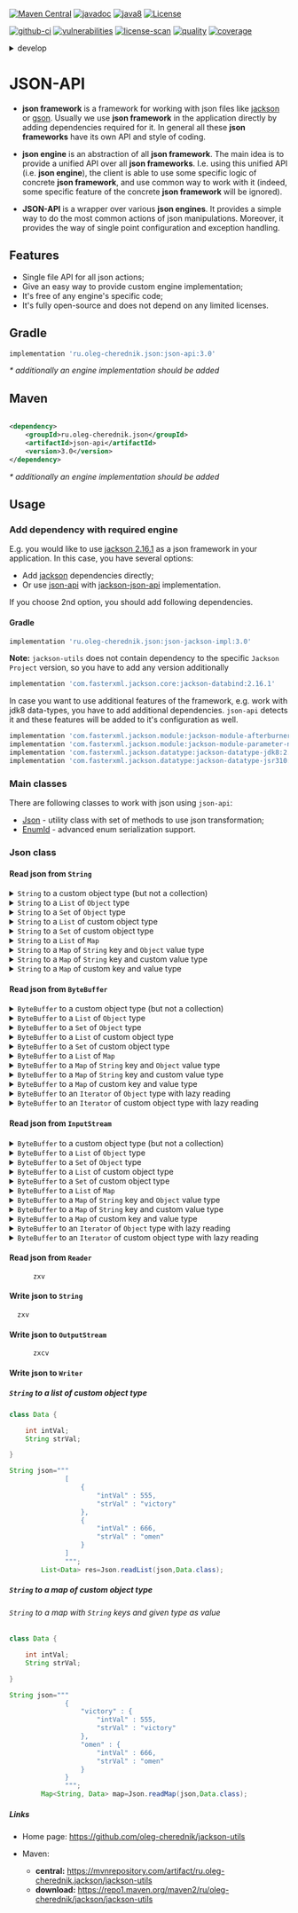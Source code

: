 [![Maven Central](https://maven-badges.herokuapp.com/maven-central/ru.oleg-cherednik.json/json-api/badge.svg)](https://maven-badges.herokuapp.com/maven-central/ru.oleg-cherednik.json/json-api)
[![javadoc](https://javadoc.io/badge2/ru.oleg-cherednik.json/json-api/javadoc.svg)](https://javadoc.io/doc/ru.oleg-cherednik.json/json-api)
[![java8](https://badgen.net/badge/java/8+/blue)](https://badgen.net/)
[![License](https://img.shields.io/badge/License-Apache%202.0-blue.svg)](http://www.apache.org/licenses/LICENSE-2.0.txt)

[![github-ci](https://github.com/oleg-cherednik/json-api/actions/workflows/github-ci.yml/badge.svg?branch=master&event=push)](https://github.com/oleg-cherednik/json-api/actions)
[![vulnerabilities](https://snyk.io/test/github/oleg-cherednik/json-api/badge.svg?targetFile=build.gradle)](https://snyk.io/test/github/oleg-cherednik/json-api?targetFile=build.gradle)
[![license-scan](https://app.fossa.com/api/projects/git%2Bgithub.com%2Foleg-cherednik%2Fjson-api.svg?type=shield)](https://app.fossa.com/projects/git%2Bgithub.com%2Foleg-cherednik%2Fjson-api?ref=badge_shield)
[![quality](https://app.codacy.com/project/badge/Grade/7645235119a749c79dd1bfb22b78dc34?branch=master)](https://app.codacy.com/gh/oleg-cherednik/json-api/dashboard?branch=master)
[![coverage](https://app.codacy.com/project/badge/Coverage/7645235119a749c79dd1bfb22b78dc34?branch=master)](https://app.codacy.com/gh/oleg-cherednik/json-api/coverage/dashboard?branch=master)

<details><summary>develop</summary>
<p>

[![github-ci](https://github.com/oleg-cherednik/json-api/actions/workflows/github-ci.yml/badge.svg?branch=develop&event=push)](https://github.com/oleg-cherednik/json-api/actions)
[![quality](https://app.codacy.com/project/badge/Grade/7645235119a749c79dd1bfb22b78dc34?branch=develop)](https://app.codacy.com/gh/oleg-cherednik/json-api/dashboard?branch=develop)
[![coverage](https://app.codacy.com/project/badge/Coverage/7645235119a749c79dd1bfb22b78dc34?branch=develop)](https://app.codacy.com/gh/oleg-cherednik/json-api/coverage/dashboard?branch=develop)

</p>
</details>

# JSON-API

*   __json framework__ is a framework for working with json files like
    [jackson](https://github.com/FasterXML/jackson) or
    [gson](https://github.com/google/gson). Usually we use __json framework__
    in the application directly by adding dependencies required for it. In
    general all these __json frameworks__ have its own API and style of coding.

*   __json engine__ is an abstraction of all __json framework__. The main
    idea is to provide a unified API over all __json frameworks__. I.e. using
    this unified API (i.e. __json engine__), the client is able to use some
    specific logic of concrete __json framework__, and use common way to work
    with it (indeed, some specific feature of the concrete __json framework__
    will be ignored).

*   __JSON-API__ is a wrapper over various __json engines__. It provides a
    simple way to do the most common actions of json manipulations. Moreover, it
    provides the way of single point configuration and exception handling.

## Features

*   Single file API for all json actions;
*   Give an easy way to provide custom engine implementation;
*   It's free of any engine's specific code;
*   It's fully open-source and does not depend on any limited licenses.

## Gradle

```groovy
implementation 'ru.oleg-cherednik.json:json-api:3.0'
```

_* additionally an engine implementation should be added_

## Maven

```xml

<dependency>
    <groupId>ru.oleg-cherednik.json</groupId>
    <artifactId>json-api</artifactId>
    <version>3.0</version>
</dependency>
```

_* additionally an engine implementation should be added_

## Usage

### Add dependency with required engine

E.g. you would like to use [jackson 2.16.1](https://github.com/FasterXML/jackson)
as a json framework in your application. In this case, you have several options:

*   Add [jackson](https://github.com/FasterXML/jackson) dependencies directly;
*   Or use [json-api](https://github.com/oleg-cherednik/json-api) with
    [jackson-json-api](https://github.com/oleg-cherednik/json-jackson-impl)
    implementation.

If you choose 2nd option, you should add following dependencies.

#### Gradle

```groovy
implementation 'ru.oleg-cherednik.json:json-jackson-impl:3.0'
```

__Note:__ `jackson-utils` does not contain dependency to the specific
`Jackson Project` version, so you have to add any version additionally

```groovy
implementation 'com.fasterxml.jackson.core:jackson-databind:2.16.1'
```

In case you want to use additional features of the framework, e.g. work with
jdk8 data-types, you have to add additional dependencies. `json-api` detects it
and these features will be added to it's configuration as well.

```groovy
implementation 'com.fasterxml.jackson.module:jackson-module-afterburner:2.16.1'
implementation 'com.fasterxml.jackson.module:jackson-module-parameter-names:2.16.1'
implementation 'com.fasterxml.jackson.datatype:jackson-datatype-jdk8:2.16.1'
implementation 'com.fasterxml.jackson.datatype:jackson-datatype-jsr310:2.16.1'
```

### Main classes

There are following classes to work with json using `json-api`:

*   [Json](#json-class) - utility class with set of methods to use json transformation;
*   [EnumId](#work-with-enum) - advanced enum serialization support.

### Json class

#### Read json from `String`

<details><summary><code>String</code> to a custom object type (but not a collection)</summary>
<p>

```java
class Data {

    int intVal;
    String strVal;

    public static void demo() {
        String json = """
                 {
                    "intVal" : 666,
                    "strVal" : "omen"
                 }
                """;
        Data data = Json.readValue(json, Data.class);
    }

}
```

</p>
</details>

<details><summary><code>String</code> to a <code>List</code> of <code>Object</code> type</summary>
<p>

```java
class Data {

    public static void demo() {
        String json = """
                [
                    {
                        "intVal" : 555,
                        "strVal" : "victory"
                    },
                    {
                        "intVal" : 666,
                        "strVal" : "omen"
                    }
                ]
                """;
        List<Object> res = Json.readList(json);
    }

}

```

</p>
</details>

<details><summary><code>String</code> to a <code>Set</code> of <code>Object</code> type</summary>
<p>

```java
class Data {

    public static void demo() {
        String json = """
                [
                    {
                        "intVal" : 555,
                        "strVal" : "victory"
                    },
                    {
                        "intVal" : 666,
                        "strVal" : "omen"
                    }
                ]
                """;
        Set<Object> res = Json.readSet(json);
    }

}

```

</p>
</details>

<details><summary><code>String</code> to a <code>List</code> of custom object type</summary>
<p>

```java
class Data {

    int intVal;
    String strVal;

    public static void demo() {
        String json = """
                [
                    {
                        "intVal" : 555,
                        "strVal" : "victory"
                    },
                    {
                        "intVal" : 666,
                        "strVal" : "omen"
                    }
                ]
                """;
        List<Data> res = Json.readList(json, Data.class);
    }

}

```

</p>
</details>

<details><summary><code>String</code> to a <code>Set</code> of custom object type</summary>
<p>

```java
class Data {

    int intVal;
    String strVal;

    public static void demo() {
        String json = """
                [
                    {
                        "intVal" : 555,
                        "strVal" : "victory"
                    },
                    {
                        "intVal" : 666,
                        "strVal" : "omen"
                    }
                ]
                """;
        Set<Data> res = Json.readSet(json, Data.class);
    }

}

```

</p>
</details>

<details><summary><code>String</code> to a <code>List</code> of <code>Map</code></summary>
<p>

```java
class Data {

    int intVal;
    String strVal;

    public static void demo() {
        String json = """
                [
                    {
                        "intVal" : 555,
                        "strVal" : "victory"
                    },
                    {
                        "intVal" : 666,
                        "strVal" : "omen"
                    }
                ]
                """;
        List<Map<String, Object>> res = Json.readListOfMap(json);
    }

}

```

</p>
</details>

<details><summary><code>String</code> to a <code>Map</code> of <code>String</code> key and <code>Object</code> value type</summary>
<p>

```java
public class Book {

    private String title;
    private ZonedDateTime date;
    private int year;
    private List<String> authors;

    public static void demo() {
        String json = """
                {
                    "one": {
                        "title": "Thinking in Java",
                        "date": "2017-07-23T13:57:14.225Z",
                        "year": 1998,
                        "authors": [
                            "Bruce Eckel"
                        ]
                    },
                    "two": {
                        "title": "Ready for a victory",
                        "date": "2020-07-23T13:57:14.225Z",
                        "year": 2020,
                        "authors": [
                            "Oleg Cherednik"
                        ]
                    }
                }
                """;
        Map<String, Object> res = Json.readMap(json);
    }

}

```

</p>
</details>

<details><summary><code>String</code> to a <code>Map</code> of <code>String</code> key and custom value type</summary>
<p>

```java
public class Book {

    private String title;
    private ZonedDateTime date;
    private int year;
    private List<String> authors;

    public static void demo() {
        String json = """
                {
                    "one": {
                        "title": "Thinking in Java",
                        "date": "2017-07-23T13:57:14.225Z",
                        "year": 1998,
                        "authors": [
                            "Bruce Eckel"
                        ]
                    },
                    "two": {
                        "title": "Ready for a victory",
                        "date": "2020-07-23T13:57:14.225Z",
                        "year": 2020,
                        "authors": [
                            "Oleg Cherednik"
                        ]
                    }
                }
                """;
        Map<String, Book> res = Json.readMap(json, Book.class);
    }

}

```

</p>
</details>

<details><summary><code>String</code> to a <code>Map</code> of custom key and value type</summary>
<p>

```java
public class Book {

    private String title;
    private ZonedDateTime date;
    private int year;
    private List<String> authors;

    public static void demo() {
        String json = """
                {
                    "1": {
                        "title": "Thinking in Java",
                        "date": "2017-07-23T13:57:14.225Z",
                        "year": 1998,
                        "authors": [
                            "Bruce Eckel"
                        ]
                    },
                    "2": {
                        "title": "Ready for a victory",
                        "date": "2020-07-23T13:57:14.225Z",
                        "year": 2020,
                        "authors": [
                            "Oleg Cherednik"
                        ]
                    }
                }
                """;
        Map<Integer, Book> res = Json.readMap(json, Integer.class, Book.class);
    }

}

```

</p>
</details>

#### Read json from `ByteBuffer`

<details><summary><code>ByteBuffer</code> to a custom object type (but not a collection)</summary>
<p>

```java
import java.nio.ByteBuffer;

class Data {

    int intVal;
    String strVal;

    public static void demo() {
        String json = """
                 {
                    "intVal" : 666,
                    "strVal" : "omen"
                 }
                """;
        ByteBuffer buf = ByteBuffer.wrap(json.getBytes(StandardCharsets.UTF_8));
        Data data = Json.readValue(buf, Data.class);
    }

}
```

</p>
</details>

<details><summary><code>ByteBuffer</code> to a <code>List</code> of <code>Object</code> type</summary>
<p>

```java
class Data {

    public static void demo() {
        String json = """
                [
                    {
                        "intVal" : 555,
                        "strVal" : "victory"
                    },
                    {
                        "intVal" : 666,
                        "strVal" : "omen"
                    }
                ]
                """;
        ByteBuffer buf = ByteBuffer.wrap(json.getBytes(StandardCharsets.UTF_8));
        List<Object> res = Json.readList(buf);
    }

}

```

</p>
</details>

<details><summary><code>ByteBuffer</code> to a <code>Set</code> of <code>Object</code> type</summary>
<p>

```java
class Data {

    public static void demo() {
        String json = """
                [
                    {
                        "intVal" : 555,
                        "strVal" : "victory"
                    },
                    {
                        "intVal" : 666,
                        "strVal" : "omen"
                    }
                ]
                """;
        ByteBuffer buf = ByteBuffer.wrap(json.getBytes(StandardCharsets.UTF_8));
        Set<Object> res = Json.readSet(buf);
    }

}

```

</p>
</details>

<details><summary><code>ByteBuffer</code> to a <code>List</code> of custom object type</summary>
<p>

```java
class Data {

    int intVal;
    String strVal;

    public static void demo() {
        String json = """
                [
                    {
                        "intVal" : 555,
                        "strVal" : "victory"
                    },
                    {
                        "intVal" : 666,
                        "strVal" : "omen"
                    }
                ]
                """;
        ByteBuffer buf = ByteBuffer.wrap(json.getBytes(StandardCharsets.UTF_8));
        List<Data> res = Json.readList(buf, Data.class);
    }

}

```

</p>
</details>

<details><summary><code>ByteBuffer</code> to a <code>Set</code> of custom object type</summary>
<p>

```java
class Data {

    int intVal;
    String strVal;

    public static void demo() {
        String json = """
                [
                    {
                        "intVal" : 555,
                        "strVal" : "victory"
                    },
                    {
                        "intVal" : 666,
                        "strVal" : "omen"
                    }
                ]
                """;
        ByteBuffer buf = ByteBuffer.wrap(json.getBytes(StandardCharsets.UTF_8));
        Set<Data> res = Json.readSet(buf, Data.class);
    }

}

```

</p>
</details>

<details><summary><code>ByteBuffer</code> to a <code>List</code> of <code>Map</code></summary>
<p>

```java
class Data {

    int intVal;
    String strVal;

    public static void demo() {
        String json = """
                [
                    {
                        "intVal" : 555,
                        "strVal" : "victory"
                    },
                    {
                        "intVal" : 666,
                        "strVal" : "omen"
                    }
                ]
                """;
        ByteBuffer buf = ByteBuffer.wrap(json.getBytes(StandardCharsets.UTF_8));
        List<Map<String, Object>> res = Json.readListOfMap(buf);
    }

}

```

</p>
</details>

<details><summary><code>ByteBuffer</code> to a <code>Map</code> of <code>String</code> key and <code>Object</code> value type</summary>
<p>

```java
public class Book {

    private String title;
    private ZonedDateTime date;
    private int year;
    private List<String> authors;

    public static void demo() {
        String json = """
                {
                    "one": {
                        "title": "Thinking in Java",
                        "date": "2017-07-23T13:57:14.225Z",
                        "year": 1998,
                        "authors": [
                            "Bruce Eckel"
                        ]
                    },
                    "two": {
                        "title": "Ready for a victory",
                        "date": "2020-07-23T13:57:14.225Z",
                        "year": 2020,
                        "authors": [
                            "Oleg Cherednik"
                        ]
                    }
                }
                """;
        ByteBuffer buf = ByteBuffer.wrap(json.getBytes(StandardCharsets.UTF_8));
        Map<String, Object> res = Json.readMap(buf);
    }

}

```

</p>
</details>

<details><summary><code>ByteBuffer</code> to a <code>Map</code> of <code>String</code> key and custom value type</summary>
<p>

```java
public class Book {

    private String title;
    private ZonedDateTime date;
    private int year;
    private List<String> authors;

    public static void demo() {
        String json = """
                {
                    "one": {
                        "title": "Thinking in Java",
                        "date": "2017-07-23T13:57:14.225Z",
                        "year": 1998,
                        "authors": [
                            "Bruce Eckel"
                        ]
                    },
                    "two": {
                        "title": "Ready for a victory",
                        "date": "2020-07-23T13:57:14.225Z",
                        "year": 2020,
                        "authors": [
                            "Oleg Cherednik"
                        ]
                    }
                }
                """;
        ByteBuffer buf = ByteBuffer.wrap(json.getBytes(StandardCharsets.UTF_8));
        Map<String, Book> res = Json.readMap(buf, Book.class);
    }

}

```

</p>
</details>

<details><summary><code>ByteBuffer</code> to a <code>Map</code> of custom key and value type</summary>
<p>

```java
public class Book {

    private String title;
    private ZonedDateTime date;
    private int year;
    private List<String> authors;

    public static void demo() {
        String json = """
                {
                    "1": {
                        "title": "Thinking in Java",
                        "date": "2017-07-23T13:57:14.225Z",
                        "year": 1998,
                        "authors": [
                            "Bruce Eckel"
                        ]
                    },
                    "2": {
                        "title": "Ready for a victory",
                        "date": "2020-07-23T13:57:14.225Z",
                        "year": 2020,
                        "authors": [
                            "Oleg Cherednik"
                        ]
                    }
                }
                """;
        ByteBuffer buf = ByteBuffer.wrap(json.getBytes(StandardCharsets.UTF_8));
        Map<Integer, Book> res = Json.readMap(buf, Integer.class, Book.class);
    }

}

```

</p>
</details>

<details><summary><code>ByteBuffer</code> to an <code>Iterator</code> of <code>Object</code> type with lazy reading</summary>
<p>

```java
class Data {

    int intVal;
    String strVal;

    public static void demo() {
        String json = """
                [
                    {
                        "intVal" : 555,
                        "strVal" : "victory"
                    },
                    {
                        "intVal" : 666,
                        "strVal" : "omen"
                    }
                ]
                """;
        ByteBuffer buf = ByteBuffer.wrap(json.getBytes(StandardCharsets.UTF_8));
        Iterator<Object> it = Json.readListLazy(buf);
    }

}

```

</p>
</details>

<details><summary><code>ByteBuffer</code> to an <code>Iterator</code> of custom object type with lazy reading</summary>
<p>

```java
class Data {

    int intVal;
    String strVal;

    public static void demo() {
        String json = """
                [
                    {
                        "intVal" : 555,
                        "strVal" : "victory"
                    },
                    {
                        "intVal" : 666,
                        "strVal" : "omen"
                    }
                ]
                """;
        ByteBuffer buf = ByteBuffer.wrap(json.getBytes(StandardCharsets.UTF_8));
        Iterator<Data> it = Json.readListLazy(buf, Data.class);
    }

}

```

</p>
</details>

#### Read json from `InputStream`

<details><summary><code>ByteBuffer</code> to a custom object type (but not a collection)</summary>
<p>

```java
import java.nio.ByteBuffer;

class Data {

    int intVal;
    String strVal;

    public static void demo() {
        String json = """
                 {
                    "intVal" : 666,
                    "strVal" : "omen"
                 }
                """;
        ByteBuffer buf = ByteBuffer.wrap(json.getBytes(StandardCharsets.UTF_8));
        Data data = Json.readValue(buf, Data.class);
    }

}
```

</p>
</details>

<details><summary><code>ByteBuffer</code> to a <code>List</code> of <code>Object</code> type</summary>
<p>

```java
class Data {

    public static void demo() {
        String json = """
                [
                    {
                        "intVal" : 555,
                        "strVal" : "victory"
                    },
                    {
                        "intVal" : 666,
                        "strVal" : "omen"
                    }
                ]
                """;
        ByteBuffer buf = ByteBuffer.wrap(json.getBytes(StandardCharsets.UTF_8));
        List<Object> res = Json.readList(buf);
    }

}

```

</p>
</details>

<details><summary><code>ByteBuffer</code> to a <code>Set</code> of <code>Object</code> type</summary>
<p>

```java
class Data {

    public static void demo() {
        String json = """
                [
                    {
                        "intVal" : 555,
                        "strVal" : "victory"
                    },
                    {
                        "intVal" : 666,
                        "strVal" : "omen"
                    }
                ]
                """;
        ByteBuffer buf = ByteBuffer.wrap(json.getBytes(StandardCharsets.UTF_8));
        Set<Object> res = Json.readSet(buf);
    }

}

```

</p>
</details>

<details><summary><code>ByteBuffer</code> to a <code>List</code> of custom object type</summary>
<p>

```java
class Data {

    int intVal;
    String strVal;

    public static void demo() {
        String json = """
                [
                    {
                        "intVal" : 555,
                        "strVal" : "victory"
                    },
                    {
                        "intVal" : 666,
                        "strVal" : "omen"
                    }
                ]
                """;
        ByteBuffer buf = ByteBuffer.wrap(json.getBytes(StandardCharsets.UTF_8));
        List<Data> res = Json.readList(buf, Data.class);
    }

}

```

</p>
</details>

<details><summary><code>ByteBuffer</code> to a <code>Set</code> of custom object type</summary>
<p>

```java
class Data {

    int intVal;
    String strVal;

    public static void demo() {
        String json = """
                [
                    {
                        "intVal" : 555,
                        "strVal" : "victory"
                    },
                    {
                        "intVal" : 666,
                        "strVal" : "omen"
                    }
                ]
                """;
        ByteBuffer buf = ByteBuffer.wrap(json.getBytes(StandardCharsets.UTF_8));
        Set<Data> res = Json.readSet(buf, Data.class);
    }

}

```

</p>
</details>

<details><summary><code>ByteBuffer</code> to a <code>List</code> of <code>Map</code></summary>
<p>

```java
class Data {

    int intVal;
    String strVal;

    public static void demo() {
        String json = """
                [
                    {
                        "intVal" : 555,
                        "strVal" : "victory"
                    },
                    {
                        "intVal" : 666,
                        "strVal" : "omen"
                    }
                ]
                """;
        ByteBuffer buf = ByteBuffer.wrap(json.getBytes(StandardCharsets.UTF_8));
        List<Map<String, Object>> res = Json.readListOfMap(buf);
    }

}

```

</p>
</details>

<details><summary><code>ByteBuffer</code> to a <code>Map</code> of <code>String</code> key and <code>Object</code> value type</summary>
<p>

```java
public class Book {

    private String title;
    private ZonedDateTime date;
    private int year;
    private List<String> authors;

    public static void demo() {
        String json = """
                {
                    "one": {
                        "title": "Thinking in Java",
                        "date": "2017-07-23T13:57:14.225Z",
                        "year": 1998,
                        "authors": [
                            "Bruce Eckel"
                        ]
                    },
                    "two": {
                        "title": "Ready for a victory",
                        "date": "2020-07-23T13:57:14.225Z",
                        "year": 2020,
                        "authors": [
                            "Oleg Cherednik"
                        ]
                    }
                }
                """;
        ByteBuffer buf = ByteBuffer.wrap(json.getBytes(StandardCharsets.UTF_8));
        Map<String, Object> res = Json.readMap(buf);
    }

}

```

</p>
</details>

<details><summary><code>ByteBuffer</code> to a <code>Map</code> of <code>String</code> key and custom value type</summary>
<p>

```java
public class Book {

    private String title;
    private ZonedDateTime date;
    private int year;
    private List<String> authors;

    public static void demo() {
        String json = """
                {
                    "one": {
                        "title": "Thinking in Java",
                        "date": "2017-07-23T13:57:14.225Z",
                        "year": 1998,
                        "authors": [
                            "Bruce Eckel"
                        ]
                    },
                    "two": {
                        "title": "Ready for a victory",
                        "date": "2020-07-23T13:57:14.225Z",
                        "year": 2020,
                        "authors": [
                            "Oleg Cherednik"
                        ]
                    }
                }
                """;
        ByteBuffer buf = ByteBuffer.wrap(json.getBytes(StandardCharsets.UTF_8));
        Map<String, Book> res = Json.readMap(buf, Book.class);
    }

}

```

</p>
</details>

<details><summary><code>ByteBuffer</code> to a <code>Map</code> of custom key and value type</summary>
<p>

```java
public class Book {

    private String title;
    private ZonedDateTime date;
    private int year;
    private List<String> authors;

    public static void demo() {
        String json = """
                {
                    "1": {
                        "title": "Thinking in Java",
                        "date": "2017-07-23T13:57:14.225Z",
                        "year": 1998,
                        "authors": [
                            "Bruce Eckel"
                        ]
                    },
                    "2": {
                        "title": "Ready for a victory",
                        "date": "2020-07-23T13:57:14.225Z",
                        "year": 2020,
                        "authors": [
                            "Oleg Cherednik"
                        ]
                    }
                }
                """;
        ByteBuffer buf = ByteBuffer.wrap(json.getBytes(StandardCharsets.UTF_8));
        Map<Integer, Book> res = Json.readMap(buf, Integer.class, Book.class);
    }

}

```

</p>
</details>

<details><summary><code>ByteBuffer</code> to an <code>Iterator</code> of <code>Object</code> type with lazy reading</summary>
<p>

```java
class Data {

    int intVal;
    String strVal;

    public static void demo() {
        String json = """
                [
                    {
                        "intVal" : 555,
                        "strVal" : "victory"
                    },
                    {
                        "intVal" : 666,
                        "strVal" : "omen"
                    }
                ]
                """;
        ByteBuffer buf = ByteBuffer.wrap(json.getBytes(StandardCharsets.UTF_8));
        Iterator<Object> it = Json.readListLazy(buf);
    }

}

```

</p>
</details>

<details><summary><code>ByteBuffer</code> to an <code>Iterator</code> of custom object type with lazy reading</summary>
<p>

```java
class Data {

    int intVal;
    String strVal;

    public static void demo() {
        String json = """
                [
                    {
                        "intVal" : 555,
                        "strVal" : "victory"
                    },
                    {
                        "intVal" : 666,
                        "strVal" : "omen"
                    }
                ]
                """;
        ByteBuffer buf = ByteBuffer.wrap(json.getBytes(StandardCharsets.UTF_8));
        Iterator<Data> it = Json.readListLazy(buf, Data.class);
    }

}

```

</p>
</details>

#### Read json from `Reader`

          zxv

#### Write json to `String`

      zxv

#### Write json to `OutputStream`

          zxcv

#### Write json to `Writer`

##### `String` to a list of custom object type

```java
class Data {

    int intVal;
    String strVal;

}
```

```java
String json="""
              [
                  {
                      "intVal" : 555,
                      "strVal" : "victory"
                  },
                  {
                      "intVal" : 666,
                      "strVal" : "omen"
                  }
              ]
              """;
        List<Data> res=Json.readList(json,Data.class);
```

##### `String` to a map of custom object type

###### `String` to a map with `String` keys and given type as value

```java
class Data {

    int intVal;
    String strVal;

}
```

```java
String json="""
              {
                  "victory" : {
                      "intVal" : 555,
                      "strVal" : "victory"
                  },
                  "omen" : {
                      "intVal" : 666,
                      "strVal" : "omen"
                  }
              }
              """;
        Map<String, Data> map=Json.readMap(json,Data.class);
```

##### Links

*   Home page: https://github.com/oleg-cherednik/jackson-utils

*   Maven:
    *   __central:__ https://mvnrepository.com/artifact/ru.oleg-cherednik.jackson/jackson-utils
    *   __download:__ https://repo1.maven.org/maven2/ru/oleg-cherednik/jackson/jackson-utils
